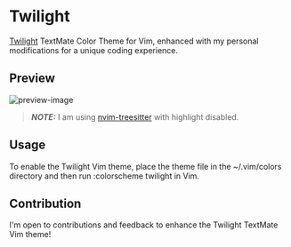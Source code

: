 # Twilight

[Twilight](https://inkdeep.github.io/TextMate-Themes/#twilight) TextMate Color Theme for Vim, enhanced with my personal modifications for a unique coding experience.

## Preview

![preview-image](https://github.com/RamonAsuncion/twilight-theme/assets/40077628/4cb24197-0a6b-45e6-a73b-c11c907911ea)

> **_NOTE:_** I am using [nvim-treesitter](https://tree-sitter.github.io/tree-sitter/) with highlight disabled.

## Usage

To enable the Twilight Vim theme, place the theme file in the ~/.vim/colors directory and then run :colorscheme twilight in Vim.

## Contribution

I'm open to contributions and feedback to enhance the Twilight TextMate Vim theme!
